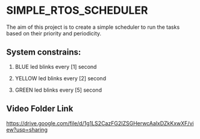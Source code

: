 # SIMPLE_RTOS_SCHEDULER

The aim of this project is to create a simple scheduler to run the tasks based on their priority and periodicity.

## System constrains:
1) BLUE led blinks every [1] second

2) YELLOW led blinks every [2] second

3) GREEN led blinks every [5] second



## Video Folder Link 
https://drive.google.com/file/d/1g1LS2CazFG2IZSGHerwcAalxDZkKxwXF/view?usp=sharing

